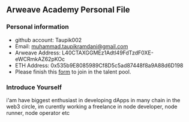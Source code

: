 ## Arweave Academy Personal File

### Personal information

- github account: Taupik002
- Email: muhammad.taupikramdani@gmail.com
- Arweave Address: L40CTAXGGMEz1Adtl49FdTzdF0XE-eWCRmkAZ62pKOc
- ETH Address: 0x535b9E8085989Cf8D5c5ad87448f8a9A88d6D198
- Please finish this [form](https://docs.google.com/forms/d/e/1FAIpQLSfWA5fIIcBgmRppm3jNz5vmf9Mai_QMVil-2pO4r7YKn_Zhtw/viewform?usp=sf_link) to join in the talent pool.

### Introduce Yourself
 i'am have biggest enthusiast in developing dApps in many chain in the web3 circle, im curently working a freelance in node developer, node runner, node operator etc